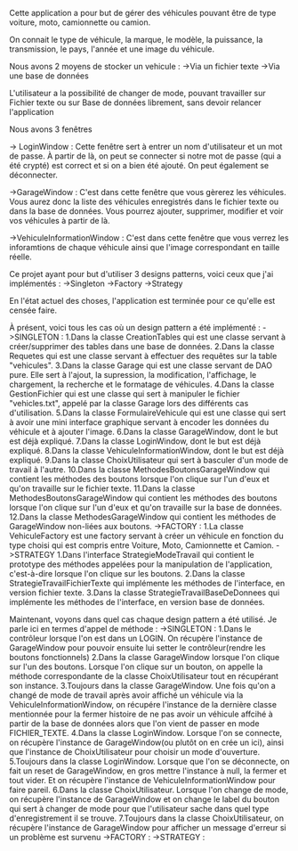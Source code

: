 Cette application a pour but de gérer des véhicules pouvant être de type voiture, moto, camionnette ou camion.

On connait le type de véhicule, la marque, le modèle, la puissance, la transmission, le pays, l'année et une image du véhicule.

Nous avons 2 moyens de stocker un vehicule :
->Via un fichier texte
->Via une base de données

L'utilisateur a la possibilité de changer de mode, pouvant travailler sur Fichier texte ou sur Base de données librement, sans devoir relancer l'application

Nous avons 3 fenêtres

-> LoginWindow : Cette fenêtre sert à entrer un nom d'utilisateur et un mot de passe. À partir de là, on peut se connecter si notre mot de passe (qui a été crypté) est correct et si on a bien été ajouté. On peut également se déconnecter.

->GarageWindow : C'est dans cette fenêtre que vous gèrerez les véhicules. Vous aurez donc la liste des véhicules enregistrés dans le fichier texte ou dans la base de données. Vous pourrez ajouter, supprimer, modifier et voir vos véhicules à partir de là. 

->VehiculeInformationWindow : C'est dans cette fenêtre que vous verrez les inforamtions de chaque véhicule ainsi que l'image correspondant en taille réelle.

Ce projet ayant pour but d'utiliser 3 designs patterns, voici ceux que j'ai implémentés :
  ->Singleton 
  ->Factory
  ->Strategy

  En l'état actuel des choses, l'application est terminée pour ce qu'elle est censée faire. 

  À présent, voici tous les cas où un design pattern a été implémenté :
  ->SINGLETON :
    1.Dans la classe CreationTables qui est une classe servant à créer/supprimer des tables dans une base de données.
    2.Dans la classe Requetes qui est une classe servant à effectuer des requêtes sur la table "vehicules".
    3.Dans la classe Garage qui est une classe servant de DAO pure. Elle sert à l'ajout, la supression, la modification, l'affichage, le chargement, la recherche et le formatage de véhicules. 
    4.Dans la classe GestionFichier qui est une classe qui sert à manipuler le fichier "vehicles.txt", appelé par la classe Garage lors des différents cas d'utilisation.
    5.Dans la classe FormulaireVehicule qui est une classe qui sert à avoir une mini interface graphique servant à encoder les données du véhicule et à ajouter l'image.
    6.Dans la classe GarageWindow, dont le but est déjà expliqué.
    7.Dans la classe LoginWindow, dont le but est déjà expliqué.
    8.Dans la classe VehiculeInformationWindow, dont le but est déjà expliqué.
    9.Dans la classe ChoixUtilisateur qui sert à basculer d'un mode de travail à l'autre.
    10.Dans la classe MethodesBoutonsGarageWindow qui contient les méthodes des boutons lorsque l'on clique sur l'un d'eux et qu'on travaille sur le fichier texte.
    11.Dans la classe MethodesBoutonsGarageWindow qui contient les méthodes des boutons lorsque l'on clique sur l'un d'eux et qu'on travaille sur la base de données.
    12.Dans la classe MethodesGarageWindow qui contient les méthodes de GarageWindow non-liées aux boutons.
  ->FACTORY :
    1.La classe VehiculeFactory est une factory servant à créer un véhicule en fonction du type choisi qui est compris entre Voiture, Moto, Camionnette et Camion.
  ->STRATEGY
    1.Dans l'interface StrategieModeTravail qui contient le prototype des méthodes appelées pour la manipulation de l'application, c'est-à-dire lorsque l'on clique sur les boutons.
    2.Dans la classe StrategieTravailFichierTexte qui implémente les méthodes de l'interface, en version fichier texte.
    3.Dans la classe StrategieTravailBaseDeDonnees qui implémente les méthodes de l'interface, en version base de données.

Maintenant, voyons dans quel cas chaque design pattern a été utilisé. Je parle ici en termes d'appel de méthode :
->SINGLETON :
  1.Dans le contrôleur lorsque l'on est dans un LOGIN. On récupère l'instance de GarageWindow pour pouvoir ensuite lui setter le contrôleur(rendre les boutons fonctionnels)
  2.Dans la classe GarageWindow lorsque l'on clique sur l'un des boutons. Lorsque l'on clique sur un bouton, on appelle la méthode correspondante de la classe ChoixUtilisateur tout en récupérant son instance.
  3.Toujours dans la classe GarageWindow. Une fois qu'on a changé de mode de travail après avoir affiché un véhicule via la VehiculeInformationWindow, on récupére l'instance de la dernière classe mentionnée pour     la fermer histoire de ne pas avoir un véhicule affcihé à partir de la base de données alors que l'on vient de passer en mode FICHIER_TEXTE.
  4.Dans la classe LoginWindow. Lorsque l'on se connecte, on récupère l'instance de GarageWindow(ou plutôt on en crée un ici), ainsi que l'instance de ChoixUtilisateur pour choisir un mode d'ouverture.
  5.Toujours dans la classe LoginWindow. Lorsque que l'on se déconnecte, on fait un reset de GarageWindow, en gros mettre l'instance à null, la fermer et tout vider. Et on récupère l'instance de 
    VehiculeInformationWindow pour faire pareil.
  6.Dans la classe ChoixUtilisateur. Lorsque l'on change de mode, on récupère l'instance de GarageWindow et on change le label du bouton qui sert à changer de mode pour que l'utilisateur sache dans quel type 
    d'enregistrement il se trouve.
  7.Toujours dans la classe ChoixUtilisateur, on récupère l'instance de GarageWindow pour afficher un message d'erreur si un problème est survenu
->FACTORY :
->STRATEGY :
